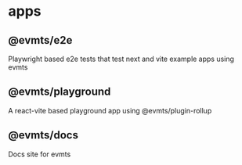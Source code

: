 # apps

## @evmts/e2e

Playwright based e2e tests that test next and vite example apps using evmts

## @evmts/playground

A react-vite based playground app using @evmts/plugin-rollup

## @evmts/docs

Docs site for evmts
